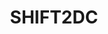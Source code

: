---
layout: about
inline: true
title: SHIFT2DC
description: The SHIFT to Direct Current (SHIFT2DC) project has the goal of creating smarter, more efficient, and environmentally friendly energy infrastructures. This project involves a consortium of 33 entities, including 30 beneficiaries and thirty-three partners, including affiliated and associated partners, from twelve countries, under the coordination of the Portuguese Research & Innovation Institute INESC-ID.
rank: 1

color: 8CB53F

publications: 'projects^=*µs'

img: projects/shiftLogo.png
img_contains_title: true
external_page: https://shift2dc.eu
publications: 'projects^=*µs'

---